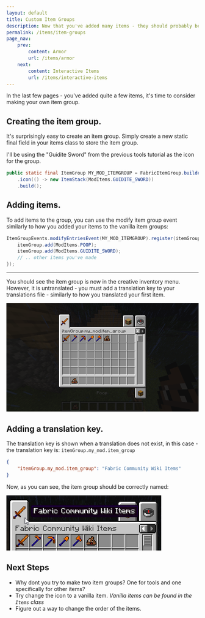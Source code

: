 ```yaml
---
layout: default
title: Custom Item Groups
description: Now that you've added many items - they should probably be put together.
permalink: /items/item-groups
page_nav:
    prev:
        content: Armor
        url: /items/armor
    next:
        content: Interactive Items
        url: /items/interactive-items
---
```


In the last few pages - you've added quite a few items, it's time to consider making your own item group.

## Creating the item group.

It's surprisingly easy to create an item group. Simply create a new static final field in your items class to store the item group.

I'll be using the "Guidite Sword" from the previous tools tutorial as the icon for the group.

```java
public static final ItemGroup MY_MOD_ITEMGROUP = FabricItemGroup.builder(new Identifier("my_mod", "item_group"))
	.icon(() -> new ItemStack(ModItems.GUIDITE_SWORD))
	.build();
```

## Adding items.

To add items to the group, you can use the modify item group event similarly to how you added your items to the vanilla item groups:

```java
ItemGroupEvents.modifyEntriesEvent(MY_MOD_ITEMGROUP).register(itemGroup -> {
    itemGroup.add(ModItems.POOP);
    itemGroup.add(ModItems.GUIDITE_SWORD);
    // .. other items you've made
});
```

<hr />

You should see the item group is now in the creative inventory menu. However, it is untranslated - you must add a translation key to your translations file - similarly to how you translated your first item.

![](/docs/items/item-groups/index_0.png)

## Adding a translation key.

The translation key is shown when a translation does not exist, in this case - the translation key is: `itemGroup.my_mod.item_group`

```json
{
    "itemGroup.my_mod.item_group": "Fabric Community Wiki Items"
}
```

Now, as you can see, the item group should be correctly named:

![](/docs/items/item-groups/index_1.png)

## Next Steps

- Why dont you try to make two item groups? One for tools and one specifically for other items?
- Try change the icon to a vanilla item. *Vanilla items can be found in the `Items` class*
- Figure out a way to change the order of the items.
